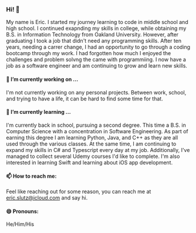 ### Hi! 👋

My name is Eric.  I started my journey learning to code in middle school and high school.  I continued exapnding my skills in college, while obtaining my B.S. in Information Technology from Oakland University.  However, after graduating I took a job that didn't need any programming skills. After ten years, needing a carrer change, I had an opportunity to go through a coding bootcamp through my work.  I had forgotten how much I enjoyed the challenges and problem solvng the came with programmiing.  I now have a job as a software engineer and am continuing to grow and learn new skills.

#### 🔭 I’m currently working on ...

I'm not currently working on any personal projects.  Between work, school, and trying to have a life, it can be hard to find some time for that.  

#### 🌱 I’m currently learning ...

I'm currently back in school, pursuing a second degree.  This time a B.S. in Computer Science with a concentration in Software Engineering.  As part of earning this degree I am learning Python, Java, and C++ as they are all used through the various classes.  At the same time, I am continuing to expand my skills in C# and Typescript every day at my job.  Additionally, I've managed to collect several Udemy courses I'd like to complete. I'm also interested in learning Swift and learning about iOS app development.

#### 📫 How to reach me:

Feel like reaching out for some reason, you can reach me at [eric.slutz@icloud.com](mailto:eric.slutz@icloud.com) and say hi.

#### 😄 Pronouns:

He/Him/His

<!--
**eslutz/eslutz** is a ✨ _special_ ✨ repository because its `README.md` (this file) appears on your GitHub profile.

Here are some ideas to get you started:

- 🔭 I’m currently working on ...
- 🌱 I’m currently learning ...
- 👯 I’m looking to collaborate on ...
- 🤔 I’m looking for help with ...
- 💬 Ask me about ...
- 📫 How to reach me: ...
- 😄 Pronouns: ...
- ⚡ Fun fact: ...
-->
